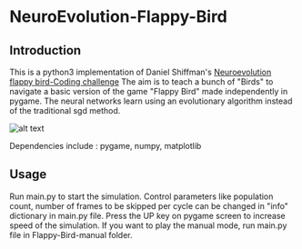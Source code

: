 # NeuroEvolution-Flappy-Bird

## Introduction
This is a python3 implementation of Daniel Shiffman's [Neuroevolution flappy bird-Coding challenge](https://www.youtube.com/watch?v=YtRA6tqgJBc)
The aim is to teach a bunch of "Birds" to navigate a basic version of the game "Flappy Bird" made independently in pygame. The neural networks learn using an evolutionary algorithm instead of the traditional sgd method. 

![alt text](https://github.com/adityapande-1995/AI-projects-python/blob/master/Neuroevolution-flappy-bird/fpb.gif "Trained birds in action")

Dependencies include : pygame, numpy, matplotlib
 
## Usage
Run main.py to start the simulation. Control parameters like population count, number of frames to be skipped per cycle can be changed in "info" dictionary in main.py file.
Press the UP key on pygame screen to increase speed of the simulation.
If you want to play the manual mode, run main.py file in Flappy-Bird-manual folder.
